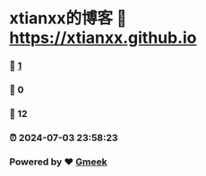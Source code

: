 # xtianxx的博客 :link: https://xtianxx.github.io 
### :page_facing_up: [1](https://xtianxx.github.io/tag.html) 
### :speech_balloon: 0 
### :hibiscus: 12 
### :alarm_clock: 2024-07-03 23:58:23 
### Powered by :heart: [Gmeek](https://github.com/Meekdai/Gmeek)
